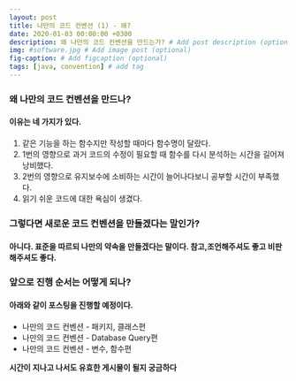 ```yaml
---
layout: post
title: 나만의 코드 컨벤션 (1) - 왜?
date: 2020-01-03 00:00:00 +0300
description: 왜 나만의 코드 컨벤션을 만드는가? # Add post description (optional)
img: #software.jpg # Add image post (optional)
fig-caption: # Add figcaption (optional)
tags: [java, convention] # add tag
---
```

### 왜 나만의 코드 컨벤션을 만드나?  
#### 이유는 네 가지가 있다.  
1. 같은 기능을 하는 함수지만 작성할 때마다 함수명이 달랐다.
2. 1번의 영향으로 과거 코드의 수정이 필요할 때 함수를 다시 분석하는 시간을 길어져 낭비했다.
3. 2번의 영향으로 유지보수에 소비하는 시간이 늘어나다보니 공부할 시간이 부족했다. 
4. 읽기 쉬운 코드에 대한 욕심이 생겼다.

### 그렇다면 새로운 코드 컨벤션을 만들겠다는 말인가? 
#### 아니다. 표준을 따르되 나만의 약속을 만들겠다는 말이다. 참고,조언해주셔도 좋고 비판해주셔도 좋다.  

### 앞으로 진행 순서는 어떻게 되나?
#### 아래와 같이 포스팅을 진행할 예정이다.
* 나만의 코드 컨벤션 - 패키지, 클래스편
* 나만의 코드 컨벤션 - Database Query편
* 나만의 코드 컨벤션 - 변수, 함수편


**시간이 지나고 나서도 유효한 게시물이 될지 궁금하다**